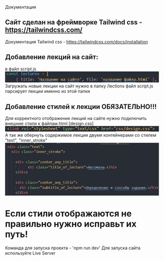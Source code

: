 Документация

## Сайт сделан на фреймворке Tailwind css - https://tailwindcss.com/

Документация Tailwind css - https://tailwindcss.com/docs/installation

## Добавление лекций на сайт:

в файл script.js
![alt text](img/image-1.png)
Загружать новые лекции на сайт нужно в папку /lections файл script.js парсирует лекции именно из этой папки

## Добавление стилей к лекции ОБЯЗАТЕЛЬНО!!!

Для корректного отображение лекций на сайте нужно подключить внешние стили к файлам.html [design.css]
![alt text](img/image-2.png)
А так же обернуть содержимое лекции двумя контейнерами со стилем "text", "inner_stroke"
![alt text](img/image.png)

# Если стили отображаются не правильно нужно исправьт их путь!

Команда для запуска проекта - 'npm run dev'
Для запуска сайта используйте Live Server
